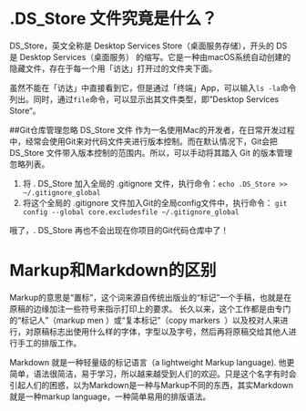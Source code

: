 # .DS_Store 文件究竟是什么？
DS_Store，英文全称是 Desktop Services Store（桌面服务存储），开头的 DS 是 Desktop Services（桌面服务） 的缩写。它是一种由macOS系统自动创建的隐藏文件，存在于每一个用「访达」打开过的文件夹下面。

虽然不能在「访达」中直接看到它，但是通过「终端」App，可以输入`ls -la`命令列出。同时，通过`file`命令，可以显示出其文件类型，即”Desktop Services Store“。

##Git仓库管理忽略 DS_Store 文件
作为一名使用Mac的开发者，在日常开发过程中，经常会使用Git来对代码文件夹进行版本控制。而在默认情况下，Git会把 DS_Store 文件带入版本控制的范围内。所以，可以手动将其踏入 Git 的版本管理忽略列表。

1. 将 . DS_Store 加入全局的 .gitignore 文件，执行命令：`echo .DS_Store >> ~/.gitignore_global`
2. 将这个全局的 .gitignore 文件加入Git的全局config文件中，执行命令：
`git config --global core.excludesfile ~/.gitignore_global`

哦了，. DS_Store 再也不会出现在你项目的Git代码仓库中了！

# Markup和Markdown的区别

Markup的意思是“置标”，这个词来源自传统出版业的“标记”一个手稿，也就是在原稿的边缘加注一些符号来指示打印上的要求。 长久以来，这个工作都是由专门的“标记人”（markup men ）或“复本标记”（copy markers  ）以及校对人来进行，对原稿标志出使用什么样的字体，字型以及字号，然后再将原稿交给其他人进行手工的排版工作。

Markdown 就是一种轻量级的标记语言（a lightweight Markup language). 他更简单，语法很简洁，易于学习，所以越来越受到人们的欢迎。只是这个名字有时会引起人们的困惑，以为Markdown是一种与Markup不同的东西，其实Markdown 就是一种markup language，一种简单易用的排版语法。
